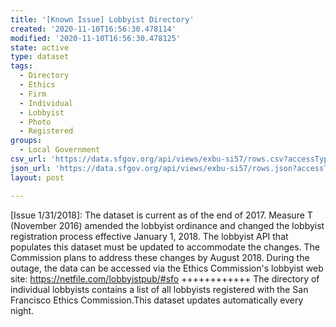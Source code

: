 ```yaml
---
title: '[Known Issue] Lobbyist Directory'
created: '2020-11-10T16:56:30.478114'
modified: '2020-11-10T16:56:30.478125'
state: active
type: dataset
tags:
  - Directory
  - Ethics
  - Firm
  - Individual
  - Lobbyist
  - Photo
  - Registered
groups:
  - Local Government
csv_url: 'https://data.sfgov.org/api/views/exbu-si57/rows.csv?accessType=DOWNLOAD'
json_url: 'https://data.sfgov.org/api/views/exbu-si57/rows.json?accessType=DOWNLOAD'
layout: post

---
```

[Issue 1/31/2018]: The dataset is current as of the end of 2017.  Measure T (November 2016) amended the lobbyist ordinance and changed the lobbyist registration process effective January 1, 2018.  The lobbyist API that populates this dataset must be updated to accommodate the changes.  The Commission plans to address these changes by August 2018.  During the outage, the data can be accessed via the Ethics Commission's lobbyist web site:  https://netfile.com/lobbyistpub/#sfo
++++++++++++
The directory of individual lobbyists contains a list of all lobbyists registered with the San Francisco Ethics Commission.This dataset updates automatically every night.
